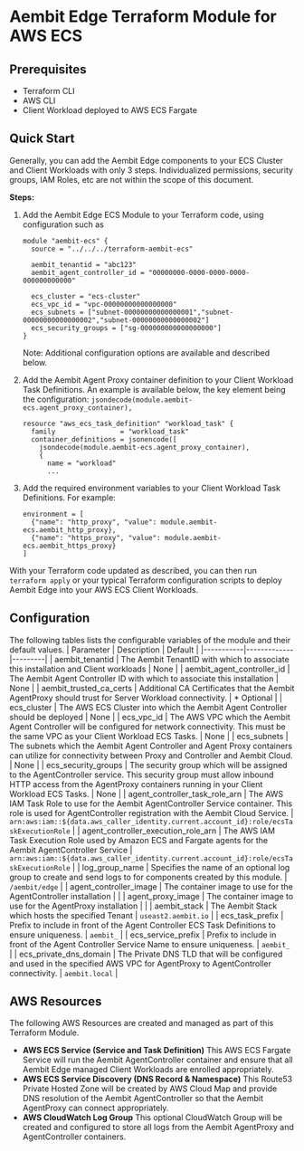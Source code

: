 # Aembit Edge Terraform Module for AWS ECS

## Prerequisites
* Terraform CLI
* AWS CLI
* Client Workload deployed to AWS ECS Fargate

## Quick Start
Generally, you can add the Aembit Edge components to your ECS Cluster and Client Workloads with only 3 steps.
Individualized permissions, security groups, IAM Roles, etc are not within the scope of this document.

**Steps:**
1) Add the Aembit Edge ECS Module to your Terraform code, using configuration such as
    ```
    module "aembit-ecs" {
      source = "../../../terraform-aembit-ecs"

      aembit_tenantid = "abc123"
      aembit_agent_controller_id = "00000000-0000-0000-0000-000000000000"

      ecs_cluster = "ecs-cluster"
      ecs_vpc_id = "vpc-00000000000000000"
      ecs_subnets = ["subnet-00000000000000001","subnet-00000000000000002","subnet-00000000000000002"]
      ecs_security_groups = ["sg-000000000000000000"]
    }
    ```
    Note: Additional configuration options are available and described below.

2) Add the Aembit Agent Proxy container definition to your Client Workload Task Definitions. An example is available below, the key element being the configuration: ```jsondecode(module.aembit-ecs.agent_proxy_container),```
    ```
    resource "aws_ecs_task_definition" "workload_task" {
      family                = "workload_task"
      container_definitions = jsonencode([
        jsondecode(module.aembit-ecs.agent_proxy_container),
        {
          name = "workload"
          ...
    ```

3) Add the required environment variables to your Client Workload Task Definitions. For example:
    ```
    environment = [
      {"name": "http_proxy", "value": module.aembit-ecs.aembit_http_proxy},
      {"name": "https_proxy", "value": module.aembit-ecs.aembit_https_proxy}
    ]
    ```

With your Terraform code updated as described, you can then run ```terraform apply``` or your typical Terraform configuration scripts to deploy Aembit Edge into your AWS ECS Client Workloads.

## Configuration
The following tables lists the configurable variables of the module and their default values.
| Parameter | Description | Default |
|-----------|-------------|---------|
| aembit_tenantid | The Aembit TenantID with which to associate this installation and Client workloads | None |
| aembit_agent_controller_id | The Aembit Agent Controller ID with which to associate this installation | None |
| aembit_trusted_ca_certs | Additional CA Certificates that the Aembit AgentProxy should trust for Server Workload connectivity. | * Optional |
| ecs_cluster | The AWS ECS Cluster into which the Aembit Agent Controller should be deployed | None |
| ecs_vpc_id | The AWS VPC which the Aembit Agent Controller will be configured for network connectivity. This must be the same VPC as your Client Workload ECS Tasks. | None |
| ecs_subnets | The subnets which the Aembit Agent Controller and Agent Proxy containers can utilize for connectivity between Proxy and Controller and Aembit Cloud. | None |
| ecs_security_groups | The security group which will be assigned to the AgentController service. This security group must allow inbound HTTP access from the AgentProxy containers running in your Client Workload ECS Tasks. | None |
| agent_controller_task_role_arn | The AWS IAM Task Role to use for the Aembit AgentController Service container. This role is used for AgentController registration with the Aembit Cloud Service. | ```arn:aws:iam::${data.aws_caller_identity.current.account_id}:role/ecsTaskExecutionRole``` |
| agent_controller_execution_role_arn | The AWS IAM Task Execution Role used by Amazon ECS and Fargate agents for the Aembit AgentController Service | ```arn:aws:iam::${data.aws_caller_identity.current.account_id}:role/ecsTaskExecutionRole``` |
| log_group_name | Specifies the name of an optional log group to create and send logs to for components created by this module. | ```/aembit/edge``` |
| agent_controller_image | The container image to use for the AgentController installation |  |
| agent_proxy_image | The container image to use for the AgentProxy installation | |
| aembit_stack | The Aembit Stack which hosts the specified Tenant | ```useast2.aembit.io``` |
| ecs_task_prefix | Prefix to include in front of the Agent Controller ECS Task Definitions to ensure uniqueness. | ```aembit_``` |
| ecs_service_prefix | Prefix to include in front of the Agent Controller Service Name to ensure uniqueness. | ```aembit_``` |
| ecs_private_dns_domain | The Private DNS TLD that will be configured and used in the specified AWS VPC for AgentProxy to AgentController connectivity. | ```aembit.local``` |


## AWS Resources
The following AWS Resources are created and managed as part of this Terraform Module.
* **AWS ECS Service (Service and Task Definition)**
  This AWS ECS Fargate Service will run the Aembit AgentController container and ensure that all Aembit Edge managed Client Workloads are enrolled appropriately.
* **AWS ECS Service Discovery (DNS Record & Namespace)**
  This Route53 Private Hosted Zone will be created by AWS Cloud Map and provide DNS resolution of the Aembit AgentController so that the Aembit AgentProxy can connect appropriately.
* **AWS CloudWatch Log Group**
  This optional CloudWatch Group will be created and configured to store all logs from the Aembit AgentProxy and AgentController containers.